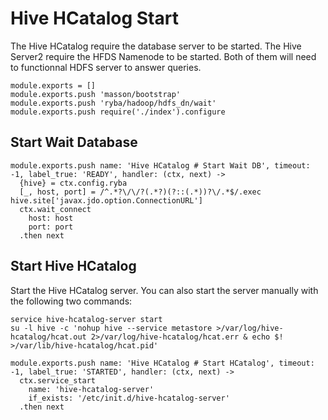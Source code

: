 
# Hive HCatalog Start

The Hive HCatalog require the database server to be started. The Hive Server2
require the HFDS Namenode to be started. Both of them will need to functionnal
HDFS server to answer queries.

    module.exports = []
    module.exports.push 'masson/bootstrap'
    module.exports.push 'ryba/hadoop/hdfs_dn/wait'
    module.exports.push require('./index').configure

## Start Wait Database

    module.exports.push name: 'Hive HCatalog # Start Wait DB', timeout: -1, label_true: 'READY', handler: (ctx, next) ->
      {hive} = ctx.config.ryba
      [_, host, port] = /^.*?\/\/?(.*?)(?::(.*))?\/.*$/.exec hive.site['javax.jdo.option.ConnectionURL']
      ctx.wait_connect
        host: host
        port: port
      .then next

## Start Hive HCatalog

Start the Hive HCatalog server. You can also start the server manually with the
following two commands:

```
service hive-hcatalog-server start
su -l hive -c 'nohup hive --service metastore >/var/log/hive-hcatalog/hcat.out 2>/var/log/hive-hcatalog/hcat.err & echo $! >/var/lib/hive-hcatalog/hcat.pid'
```

    module.exports.push name: 'Hive HCatalog # Start HCatalog', timeout: -1, label_true: 'STARTED', handler: (ctx, next) ->
      ctx.service_start
        name: 'hive-hcatalog-server'
        if_exists: '/etc/init.d/hive-hcatalog-server'
      .then next
